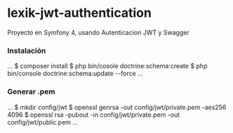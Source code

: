 # lexik-jwt-authentication
Proyecto en Symfony 4, usando Autenticacion JWT y Swagger
### Instalación
...
$ composer install
$ php bin/cosole doctrine:schema:create
$ php bin/console doctrine:schema:update --force
...
### Generar .pem
...
$ mkdir config/jwt
$ openssl genrsa -out config/jwt/private.pem -aes256 4096
$ openssl rsa -pubout -in config/jwt/private.pem -out config/jwt/public.pem
...
